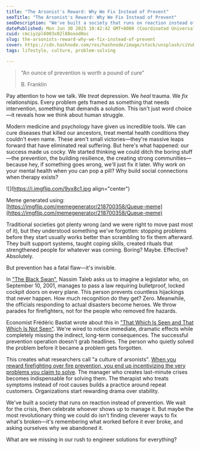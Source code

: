 ```yaml
---
title: "The Arsonist's Reward: Why We Fix Instead of Prevent"
seoTitle: "The Arsonist's Reward: Why We Fix Instead of Prevent"
seoDescription: "We've built a society that runs on reaction instead of prevention. We wait for the crisis, then celebrate whoever shows up to manage it."
datePublished: Mon Jun 30 2025 10:42:42 GMT+0000 (Coordinated Universal Time)
cuid: cmciyzpl6003x02l88oxod0oc
slug: the-arsonists-reward-why-we-fix-instead-of-prevent
cover: https://cdn.hashnode.com/res/hashnode/image/stock/unsplash/ciVuEkjOotE/upload/7bc078f32dc7b94fc831ea12dfa13975.jpeg
tags: lifestyle, culture, problem-solving

---
```


> “An ounce of prevention is worth a pound of cure”
> 
> B. Franklin

Pay attention to how we talk. We *treat* depression. We *heal* trauma. We *fix* relationships. Every problem gets framed as something that needs intervention, something that demands a solution. This isn't just word choice—it reveals how we think about human struggle.

Modern medicine and psychology have given us incredible tools. We can cure diseases that killed our ancestors, treat mental health conditions they couldn't even name. These aren't small victories—they're massive leaps forward that have eliminated real suffering. But here's what happened: our success made us cocky. We started thinking we could ditch the boring stuff—the prevention, the building resilience, the creating strong communities—because hey, if something goes wrong, we'll just fix it later. Why work on your mental health when you can pop a pill? Why build social connections when therapy exists?

![](https://i.imgflip.com/9yx8c1.jpg align="center")

Meme generated using: [https://imgflip.com/memegenerator/218700358/Queue-meme](https://imgflip.com/memegenerator/218700358/Queue-meme)

Traditional societies got plenty wrong (and we were right to move past most of it), but they understood something we've forgotten: stopping problems before they start usually works better than scrambling to fix them afterward. They built support systems, taught coping skills, created rituals that strengthened people for whatever was coming. Boring? Maybe. Effective? Absolutely.

But prevention has a fatal flaw—it's invisible.

In ["The Black Swan"](https://www.amazon.com/Black-Swan-Second-Improbable-Robustness/dp/B07KRM6L52/), Nassim Taleb asks us to imagine a legislator who, on September 10, 2001, manages to pass a law requiring bulletproof, locked cockpit doors on every plane. This person prevents countless hijackings that never happen. How much recognition do they get? Zero. Meanwhile, the officials responding to actual disasters become heroes. We throw parades for firefighters, not for the people who removed fire hazards.

Economist Frédéric Bastiat wrote about this in ["That Which Is Seen and That Which Is Not Seen"](https://www.amazon.com/That-Which-Seen-Not-Consequences/dp/1453857508). We're wired to notice immediate, dramatic effects while completely missing the indirect, long-term consequences. The successful prevention operation doesn't grab headlines. The person who quietly solved the problem before it became a problem gets forgotten.

This creates what researchers call "a culture of arsonists". [When you reward firefighting over fire prevention, you end up incentivizing the very problems you claim to solve](https://www.forbes.com/sites/johnkotter/2013/07/29/reward-firefighting-and-youll-create-a-culture-of-arsonists/?sh=7295a1dbb584). The manager who creates last-minute crises becomes indispensable for solving them. The therapist who treats symptoms instead of root causes builds a practice around repeat customers. Organizations start rewarding drama over stability.

We've built a society that runs on reaction instead of prevention. We wait for the crisis, then celebrate whoever shows up to manage it. But maybe the most revolutionary thing we could do isn't finding cleverer ways to fix what's broken—it's remembering what worked before it ever broke, and asking ourselves why we abandoned it.

What are we missing in our rush to engineer solutions for everything?